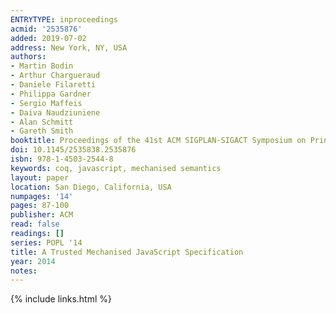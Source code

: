 ```yaml
---
ENTRYTYPE: inproceedings
acmid: '2535876'
added: 2019-07-02
address: New York, NY, USA
authors:
- Martin Bodin
- Arthur Chargueraud
- Daniele Filaretti
- Philippa Gardner
- Sergio Maffeis
- Daiva Naudziuniene
- Alan Schmitt
- Gareth Smith
booktitle: Proceedings of the 41st ACM SIGPLAN-SIGACT Symposium on Principles of Programming Languages
doi: 10.1145/2535838.2535876
isbn: 978-1-4503-2544-8
keywords: coq, javascript, mechanised semantics
layout: paper
location: San Diego, California, USA
numpages: '14'
pages: 87-100
publisher: ACM
read: false
readings: []
series: POPL '14
title: A Trusted Mechanised JavaScript Specification
year: 2014
notes:
---
```

{% include links.html %}
